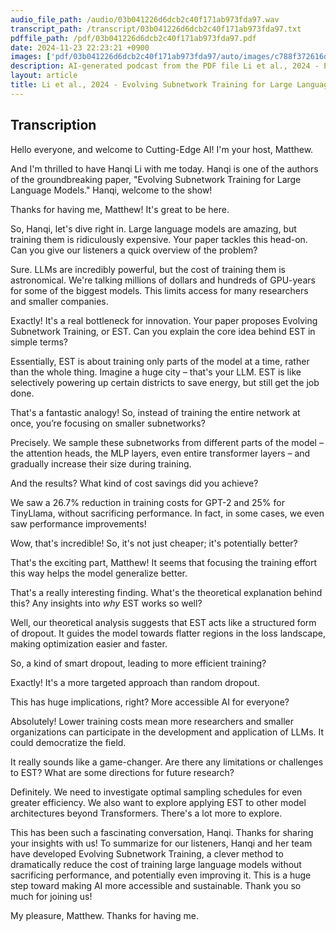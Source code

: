 ```yaml
---
audio_file_path: /audio/03b041226d6dcb2c40f171ab973fda97.wav
transcript_path: /transcript/03b041226d6dcb2c40f171ab973fda97.txt
pdffile_path: /pdf/03b041226d6dcb2c40f171ab973fda97.pdf
date: 2024-11-23 22:23:21 +0900
images: ['pdf/03b041226d6dcb2c40f171ab973fda97/auto/images/c788f372616d06540819d2dfc4b761a41e1959b0429af5c24c6b2d27ebc28b1c.jpg', 'pdf/03b041226d6dcb2c40f171ab973fda97/auto/images/289351ae32533e90a6bad24bab7516ffd70aa4547d5aef248820012e9e902cc0.jpg', 'pdf/03b041226d6dcb2c40f171ab973fda97/auto/images/15c2af1eaee57dbbfed828d9e4ba446e7cb2fd74d933acdd0f1c438e03d9e3cc.jpg', 'pdf/03b041226d6dcb2c40f171ab973fda97/auto/images/cd2162cbbb2237324a3f59d72a99c9f1c12dcf7c36f2cfe9b0c943fcace6e508.jpg', 'pdf/03b041226d6dcb2c40f171ab973fda97/auto/images/b6966c550dbd323cbf6649b13fb3e4d1ddd816e4dbbee22dced1450316722f3e.jpg', 'pdf/03b041226d6dcb2c40f171ab973fda97/auto/images/d289262cd5477009de7c4144c8389216680289579265cd28edff36b1e8f4e9a2.jpg', 'pdf/03b041226d6dcb2c40f171ab973fda97/auto/images/d84fc89fe685d7a42dceb87e8c556129ffbede4a675d921a8db04c57be319389.jpg', 'pdf/03b041226d6dcb2c40f171ab973fda97/auto/images/c57cb18b81d1ee138ba3a8e17d9b97f457518fb31c21bfb9b347726a1385d545.jpg', 'pdf/03b041226d6dcb2c40f171ab973fda97/auto/images/0b81344cc1f66ec0b49fc858f659742facf9a140ded2fc4b59d99a82bb38170e.jpg', 'pdf/03b041226d6dcb2c40f171ab973fda97/auto/images/6305aae3071bace3d1d34a4af125c3a59436639aa1afb9f6d2b2101f8569c07d.jpg', 'pdf/03b041226d6dcb2c40f171ab973fda97/auto/images/8015d4d6614bd8ebab827b1693394eaf07d5f4459c897a7d0f4a9be6636aaf02.jpg', 'pdf/03b041226d6dcb2c40f171ab973fda97/auto/images/d069f9f83a2cfbe5a43c9b7d3adb69828bdc343551274f0771fa06a70ac1198d.jpg', 'pdf/03b041226d6dcb2c40f171ab973fda97/auto/images/a1ec2879f5e772e9966e536bcb19456f1dcdc5807aba888532d1d6bda2f249e2.jpg', 'pdf/03b041226d6dcb2c40f171ab973fda97/auto/images/a94e5af4b3a9a3b8d5ca80daab76c861ddf883ba25e6bf73dbff63e1d371d6b3.jpg', 'pdf/03b041226d6dcb2c40f171ab973fda97/auto/images/9453b5ec880e84692892b4d662d71851debc6604cfa3cb48cd67e9d750c5a30c.jpg', 'pdf/03b041226d6dcb2c40f171ab973fda97/auto/images/dede2c74bad291f01783688d941d8ede05f8d8007959f96dea885fb3018037bb.jpg']
description: AI-generated podcast from the PDF file Li et al., 2024 - Evolving Subnetwork Training for Large Language Models_EN
layout: article
title: Li et al., 2024 - Evolving Subnetwork Training for Large Language Models_EN / 03b041226d6dcb2c40f171ab973fda97
---
```


## Transcription
Hello everyone, and welcome to Cutting-Edge AI! I'm your host, Matthew.

And I'm thrilled to have Hanqi Li with me today. Hanqi is one of the authors of the groundbreaking paper, "Evolving Subnetwork Training for Large Language Models."  Hanqi, welcome to the show!

Thanks for having me, Matthew! It's great to be here.

So, Hanqi, let's dive right in.  Large language models are amazing, but training them is ridiculously expensive.  Your paper tackles this head-on. Can you give our listeners a quick overview of the problem?

Sure.  LLMs are incredibly powerful, but the cost of training them is astronomical. We're talking millions of dollars and hundreds of GPU-years for some of the biggest models. This limits access for many researchers and smaller companies.

Exactly!  It's a real bottleneck for innovation. Your paper proposes Evolving Subnetwork Training, or EST.  Can you explain the core idea behind EST in simple terms?

Essentially, EST is about training only parts of the model at a time, rather than the whole thing.  Imagine a huge city – that's your LLM. EST is like selectively powering up certain districts to save energy, but still get the job done.

That's a fantastic analogy! So, instead of training the entire network at once, you’re focusing on smaller subnetworks?

Precisely. We sample these subnetworks from different parts of the model – the attention heads, the MLP layers, even entire transformer layers – and gradually increase their size during training.

And the results?  What kind of cost savings did you achieve?

We saw a 26.7% reduction in training costs for GPT-2 and 25% for TinyLlama, without sacrificing performance.  In fact, in some cases, we even saw performance improvements!

Wow, that's incredible!  So, it's not just cheaper; it's potentially better?

That's the exciting part, Matthew!  It seems that focusing the training effort this way helps the model generalize better.

That's a really interesting finding.  What's the theoretical explanation behind this?  Any insights into *why* EST works so well?

Well, our theoretical analysis suggests that EST acts like a structured form of dropout.  It guides the model towards flatter regions in the loss landscape, making optimization easier and faster.

So, a kind of smart dropout, leading to more efficient training?

Exactly!  It's a more targeted approach than random dropout.

This has huge implications, right? More accessible AI for everyone?

Absolutely!  Lower training costs mean more researchers and smaller organizations can participate in the development and application of LLMs.  It could democratize the field.

It really sounds like a game-changer.  Are there any limitations or challenges to EST?  What are some directions for future research?

Definitely. We need to investigate optimal sampling schedules for even greater efficiency.  We also want to explore applying EST to other model architectures beyond Transformers.  There's a lot more to explore.

This has been such a fascinating conversation, Hanqi. Thanks for sharing your insights with us!  To summarize for our listeners, Hanqi and her team have developed Evolving Subnetwork Training, a clever method to dramatically reduce the cost of training large language models without sacrificing performance, and potentially even improving it.  This is a huge step toward making AI more accessible and sustainable. Thank you so much for joining us!

My pleasure, Matthew.  Thanks for having me.





